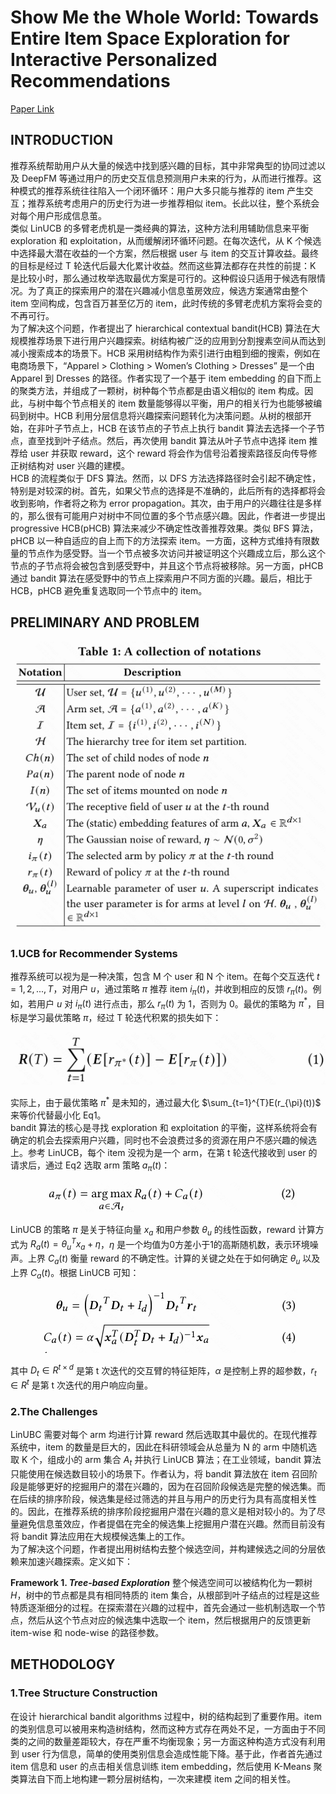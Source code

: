 # Show Me the Whole World: Towards Entire Item Space Exploration for Interactive Personalized Recommendations
[Paper Link](https://arxiv.org/pdf/2110.09905.pdf)
## INTRODUCTION
推荐系统帮助用户从大量的候选中找到感兴趣的目标，其中非常典型的协同过滤以及 DeepFM 等通过用户的历史交互信息预测用户未来的行为，从而进行推荐。这种模式的推荐系统往往陷入一个闭环循环：用户大多只能与推荐的 item 产生交互；推荐系统考虑用户的历史行为进一步推荐相似 item。长此以往，整个系统会对每个用户形成信息茧。 <br>
类似 LinUCB 的多臂老虎机是一类经典的算法，这种方法利用辅助信息来平衡 exploration 和 exploitation，从而缓解闭环循环问题。在每次迭代，从 K 个候选中选择最大潜在收益的一个方案，然后根据 user 与 item 的交互计算收益。最终的目标是经过 T 轮迭代后最大化累计收益。然而这些算法都存在共性的前提：K 是比较小时，那么通过枚举选取最优方案是可行的。这种假设只适用于候选有限情况。为了真正的探索用户的潜在兴趣减小信息茧房效应，候选方案通常由整个 item 空间构成，包含百万甚至亿万的 item，此时传统的多臂老虎机方案将会变的不再可行。 <br>
为了解决这个问题，作者提出了 hierarchical contextual bandit(HCB) 算法在大规模推荐场景下进行用户兴趣探索。树结构被广泛的应用到分割搜素空间从而达到减小搜索成本的场景下。HCB 采用树结构作为索引进行由粗到细的搜索，例如在电商场景下，“Apparel > Clothing > Women’s Clothing > Dresses” 是一个由 Apparel 到 Dresses 的路径。作者实现了一个基于 item embedding 的自下而上的聚类方法，并组成了一颗树，树种每个节点都是由语义相似的 item 构成。因此，与树中每个节点相关的 item 数量能够得以平衡，用户的相关行为也能够被编码到树中。HCB 利用分层信息将兴趣探索问题转化为决策问题。从树的根部开始，在非叶子节点上，HCB 在该节点的子节点上执行 bandit 算法去选择一个子节点，直至找到叶子结点。然后，再次使用 bandit 算法从叶子节点中选择 item 推荐给 user 并获取 reward，这个 reward 将会作为信号沿着搜索路径反向传导修正树结构对 user 兴趣的建模。 <br>
HCB 的流程类似于 DFS 算法。然而，以 DFS 方法选择路径时会引起不确定性，特别是对较深的树。首先，如果父节点的选择是不准确的，此后所有的选择都将会收到影响，作者将之称为 error propagation。其次，由于用户的兴趣往往是多样的，那么很有可能用户对树中不同位置的多个节点感兴趣。因此，作者进一步提出 progressive HCB(pHCB) 算法来减少不确定性改善推荐效果。类似 BFS 算法，pHCB 以一种自适应的自上而下的方法探索 item。一方面，这种方式维持有限数量的节点作为感受野。当一个节点被多次访问并被证明这个兴趣成立后，那么这个节点的子节点将会被包含到感受野中，并且这个节点将被移除。另一方面，pHCB 通过 bandit 算法在感受野中的节点上探索用户不同方面的兴趣。最后，相比于 HCB，pHCB 避免重复选取同一个节点中的 item。

## PRELIMINARY AND PROBLEM
<div align="center"> <img src=pics/Table1.png> </div>

### 1.UCB for Recommender Systems
推荐系统可以视为是一种决策，包含 M 个 user 和 N 个 item。在每个交互迭代 $t = 1, 2, ..., T$，对用户 $u$，通过策略 $\pi$ 推荐 item $i_{\pi}(t)$，并收到相应的反馈 $r_{\pi}(t)$。例如，若用户 $u$ 对 $i_{\pi}(t)$ 进行点击，那么 $r_{\pi}(t)$ 为 1，否则为 0。最优的策略为 $\pi^{*}$，目标是学习最优策略 $\pi$，经过 T 轮迭代积累的损失如下：
<div align="center"> <img src=pics/eq1.png> </div>

实际上，由于最优策略 $\pi^*$ 是未知的，通过最大化 $\sum_{t=1}^{T}E(r_{\pi}(t))$ 来等价代替最小化 Eq1。 <br>
bandit 算法的核心是寻找 exploration 和 exploitation 的平衡，这样系统将会有确定的机会去探索用户兴趣，同时也不会浪费过多的资源在用户不感兴趣的候选上。参考 LinUCB，每个 item 没视为是一个 arm，在第 t 轮迭代接收到 user 的请求后，通过 Eq2 选取 arm 策略 $a_{\pi}(t)$：
<div align="center"> <img src=pics/eq2.png> </div>

LinUCB 的策略 $\pi$ 是关于特征向量 $x_a$ 和用户参数 $\theta_u$ 的线性函数，reward 计算方式为 $R_a(t) = \theta_u^Tx_a + \eta$，$\eta$ 是一个均值为0方差小于1的高斯随机数，表示环境噪声。上界 $C_a(t)$ 衡量 reward 的不确定性。计算的关键之处在于如何确定 $\theta_u$ 以及上界 $C_a(t)$。根据 LinUCB 可知：
<div align="center"> <img src=pics/eq3.png> </div>

其中 $D_t \in R^{t \times d}$ 是第 t 次迭代的交互臂的特征矩阵，$\alpha$ 是控制上界的超参数，$r_t \in R^t$ 是第 t 次迭代的用户响应向量。

### 2.The Challenges
LinUBC 需要对每个 arm 均进行计算 reward 然后选取其中最优的。在现代推荐系统中，item 的数量是巨大的，因此在科研领域会从总量为 N 的 arm 中随机选取 K 个，组成小的 arm 集合 $A_t$ 并执行 LinUCB 算法；在工业领域，bandit 算法只能使用在候选数目较小的场景下。作者认为，将 bandit 算法放在 item 召回阶段是能够更好的挖掘用户的潜在兴趣的，因为在召回阶段候选是完整的候选集。而在后续的排序阶段，候选集是经过筛选的并且与用户的历史行为具有高度相关性的。因此，在推荐系统的排序阶段挖掘用户潜在兴趣的意义是相对较小的。为了尽量避免信息茧效应，作者提倡在完全的候选集上挖掘用户潜在兴趣。然而目前没有将 bandit 算法应用在大规模候选集上的工作。 <br>
为了解决这个问题，作者提出用树结构去整个候选空间，并构建候选之间的分层依赖来加速兴趣探索。定义如下： <br>

__Framework 1. *Tree-based Exploration*__ 整个候选空间可以被结构化为一颗树 $H$，树中的节点都是具有相同特质的 item 集合，从根部到叶子结点的过程是这些特质逐渐细分的过程。在探索潜在兴趣的过程中，首先会通过一些机制选取一个节点，然后从这个节点对应的候选集中选取一个 item，然后根据用户的反馈更新 item-wise 和 node-wise 的路径参数。

## METHODOLOGY
### 1.Tree Structure Construction
在设计 hierarchical bandit algorithms 过程中，树的结构起到了重要作用。item 的类别信息可以被用来构造树结构，然而这种方式存在两处不足，一方面由于不同类的之间的数量差距较大，存在严重不均衡现象；另一方面这种构造方式没有利用到 user 行为信息，简单的使用类别信息会造成性能下降。基于此，作者首先通过 item 信息和 user 的点击相关信息训练 item embedding，然后使用 K-Means 聚类算法自下而上地构建一颗分层树结构，一次来建模 item 之间的相关性。 <br>

